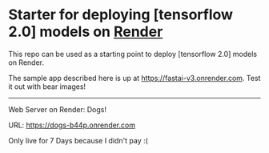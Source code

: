 # Starter for deploying [tensorflow 2.0] models on [Render](https://render.com)

This repo can be used as a starting point to deploy [tensorflow 2.0] models on Render.

The sample app described here is up at https://fastai-v3.onrender.com. Test it out with bear images!

---

Web Server on Render: Dogs!

URL: https://dogs-b44p.onrender.com

Only live for 7 Days because I didn't pay :(
